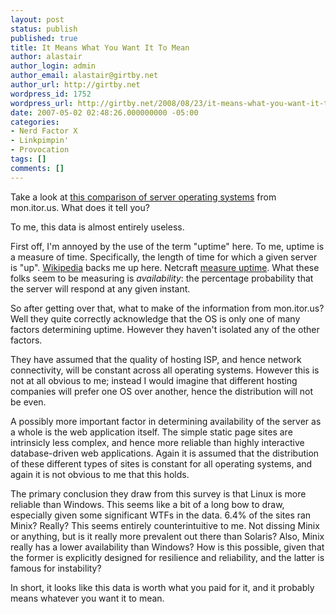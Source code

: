 ```yaml
---
layout: post
status: publish
published: true
title: It Means What You Want It To Mean
author: alastair
author_login: admin
author_email: alastair@girtby.net
author_url: http://girtby.net
wordpress_id: 1752
wordpress_url: http://girtby.net/2008/08/23/it-means-what-you-want-it-to-mean
date: 2007-05-02 02:48:26.000000000 -05:00
categories:
- Nerd Factor X
- Linkpimpin'
- Provocation
tags: []
comments: []
---
```

Take a look at [this comparison of server operating systems](http://blog.mon.itor.us//?p=286) from mon.itor.us. What does it tell you?

To me, this data is almost entirely useless.

First off, I'm annoyed by the use of the term "uptime" here. To me, uptime is a measure of time. Specifically, the length of time for which a given server is "up". [Wikipedia](http://en.wikipedia.org/wiki/Uptime) backs me up here. Netcraft [measure uptime](http://uptime.netcraft.com/). What these folks seem to be measuring is *availability*: the percentage probability that the server will respond at any given instant.

So after getting over that, what to make of the information from mon.itor.us? Well they quite correctly acknowledge that the OS is only one of many factors determining uptime. However they haven't isolated any of the other factors.

They have assumed that the quality of hosting ISP, and hence network connectivity, will be constant across all operating systems. However this is not at all obvious to me; instead I would imagine that different hosting companies will prefer one OS over another, hence the distribution will not be even.

A possibly more important factor in determining availability of the server as a whole is the web application itself. The simple static page sites are intrinsicly less complex, and hence more reliable than highly interactive database-driven web applications. Again it is assumed that the distribution of these different types of sites is constant for all operating systems, and again it is not obvious to me that this holds.

The primary conclusion they draw from this survey is that Linux is more reliable than Windows. This seems like a bit of a long bow to draw, especially given some significant WTFs in the data. 6.4% of the sites ran Minix? Really? This seems entirely counterintuitive to me. Not dissing Minix or anything, but is it really more prevalent out there than Solaris? Also, Minix really has a lower availability than Windows? How is this possible, given that the former is explicitly designed for resilience and reliability, and the latter is famous for instability?

In short, it looks like this data is worth what you paid for it, and it probably means whatever you want it to mean.
